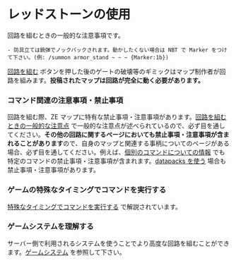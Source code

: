 # レッドストーンの使用

回路を組むときの一般的な注意事項です。

```admonish warning title="注意事項
- 防具立ては銃弾でノックバックされます。動かしたくない場合は NBT で Marker をつけて下さい。(例: /summon armor_stand ~ ~ ~ {Marker:1b})
```

[回路を組む](https://www.notion.so/9c33f5e56a1a4ac98d6001bb9bcc7128?pvs=21)
ボタンを押した後のゲートの破壊等のギミックはマップ制作者が回路を組みます。**投稿されたマップは回路が完全に動く必要があります。**

### コマンド関連の注意事項・禁止事項

回路を組む際、ZE マップに特有な禁止事項・注意事項があります。[回路を組むときの一般的な注意点](https://www.notion.so/5eb2c4af8d0c42af9a53b7815dfc2277?pvs=21) で一般的な注意点が述べられているので、必ず目を通してください。**その他の回路に関するページにおいても禁止事項・注意事項が含まれることがあります**ので、自身のマップと関連する事柄についてのページがある場合、必ず目を通してください。例えば、[個別のコマンドについての情報](./command#コマンド別のガイドライン) でも特定のコマンドの禁止事項・注意事項が含まれます。[datapacks を使う](../optional/datapack.md) 場合も禁止事項・注意事項があります。

### ゲームの特殊なタイミングでコマンドを実行する

[特殊なタイミングでコマンドを実行する](https://www.notion.so/cc3a633bfd204aeb9b45c15abe4563b6?pvs=21) で解説されています。

### ゲームシステムを理解する

サーバー側で利用されるシステムを使うことでより高度な回路を組むことができます。[ゲームシステム](https://www.notion.so/e1edc6b8d587443198cca6c97b531ceb?pvs=21) を参照して下さい。
